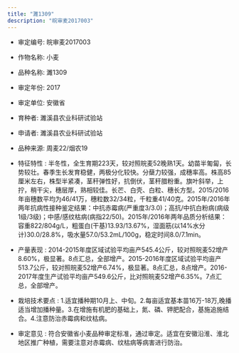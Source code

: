```yaml
---
title: "濉1309"
description: "皖审麦2017003"
---
```

* 审定编号:  皖审麦2017003

*  作物名称:  小麦

*  品种名称:  濉1309

*  审定年份:  2017

*  审定单位:  安徽省

* 育种者:  濉溪县农业科研试验站

*  申请者:  濉溪县农业科研试验站

*  品种来源:  周麦22/烟农19

*  特征特性 : 
半冬性，全生育期223天，较对照皖麦52晚熟1天。幼苗半匍匐，长势较壮。春季生长发育稳健，两极分化较快。分蘖力较强，成穗率高。株高85厘米左右，株型半紧凑，茎秆弹性好，抗倒伏，茎秆腊粉重。旗叶斜举，上拧，稍干尖，穗层厚，熟相较佳。长芒、白壳、白粒、穗长方型。2015/2016年亩穗数平均为46/41万，穗粒数32/34粒，千粒重41/40克。2015年/2016年两年抗病性接种鉴定结果：中抗赤霉病(严重度3/3.0)；高抗/中抗白粉病(病级1级/3级)；中感/感纹枯病(病指22/50)。2015年/2016年两年品质分析结果：容重822/804g/L，粗蛋白(干基)13.93/13.67%，湿面筋(以14%水分计)30.0/28.8%，吸水量57.0/53.2mL/100g，稳定时间8.0/7.1min。
 
*  产量表现 : 
2014-2015年度区域试验平均亩产545.4公斤，较对照皖麦52增产8.60%，极显著。8点汇总，全部增产。2015-2016年度区域试验平均亩产513.7公斤，较对照皖麦52增产6.74%，极显著。8点汇总，8点增产。2016-2017年度生产试验平均亩产549.6公斤，比对照皖麦52增产6.35%。7点汇总，全部增产。

*  栽培技术要点 : 
1.适宜播种期10月上、中旬。2.每亩适宜基本苗16万-18万,晚播适当增加播种量。3.在增施有机肥的基础上，氮、磷、钾肥配合，基施追施结合。4.注意防治赤霉病和纹枯病。

*  审定意见 : 
符合安徽省小麦品种审定标准，通过审定。适宜在安徽沿淮、淮北地区推广种植，需要注意对赤霉病、纹枯病等病害进行防治。
